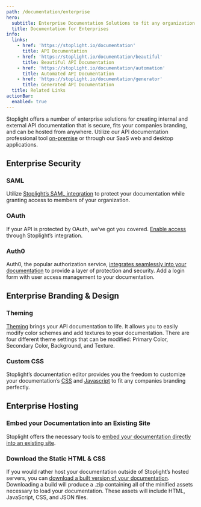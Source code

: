 ```yaml
---
path: /documentation/enterprise
hero:
  subtitle: Enterprise Documentation Solutions to fit any organization
  title: Documentation for Enterprises
info:
  links:
    - href: 'https://stoplight.io/documentation'
      title: API Documentation
    - href: 'https://stoplight.io/documentation/beautiful'
      title: Beautiful API Documentation
    - href: 'https://stoplight.io/documentation/automation'
      title: Automated API Documentation
    - href: 'https://stoplight.io/documentation/generator'
      title: Generated API Documentation
  title: Related Links
actionBar:
  enabled: true
---
```

Stoplight offers a number of enterprise solutions for creating internal and external API documentation that is secure, fits your companies branding, and can be hosted from anywhere. Utilize our API documentation professional tool [on-premise](https://enterprise.docs.stoplight.io/) or through our SaaS web and desktop applications.

## Enterprise Security 

### SAML 
Utilize [Stoplight’s SAML integration](https://enterprise.docs.stoplight.io/authentication/saml) to protect your documentation while granting access to members of your organization.   

### OAuth
If your API is protected by OAuth, we’ve got you covered. [Enable access](https://docs.stoplight.io/documentation/authorizations/oauth-hubs) through Stoplight’s integration.  

### Auth0
Auth0, the popular authorization service, [integrates seamlessly into your documentation](https://docs.stoplight.io/documentation/authorizations/auth0) to provide a layer of protection and security. Add a login form with user access management to your documentation.

## Enterprise Branding & Design 

### Theming 
[Theming](https://docs.stoplight.io/documentation/design/theming) brings your API documentation to life. It allows you to easily modify color schemes and add textures to your documentation. There are four different theme settings that can be modified: Primary Color, Secondary Color, Background, and Texture.

### Custom CSS
Stoplight’s documentation editor provides you the freedom to customize your documentation’s [CSS](https://docs.stoplight.io/documentation/design/custom-css) and [Javascript](https://docs.stoplight.io/documentation/design/custom-js) to fit any companies branding perfectly. 

## Enterprise Hosting 

### Embed your Documentation into an Existing Site 
Stoplight offers the necessary tools to [embed your documentation directly into an existing site](https://docs.stoplight.io/documentation/embed-your-hub). 

### Download the Static HTML & CSS
If you would rather host your documentation outside of Stoplight’s hosted servers, you can [download a built version of your documentation](https://docs.stoplight.io/documentation/download-static-html). Downloading a build will produce a .zip containing all of the minified assets necessary to load your documentation. These assets will include HTML, JavaScript, CSS, and JSON files.
